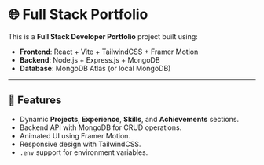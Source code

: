 # 🌐 Full Stack Portfolio

This is a **Full Stack Developer Portfolio** project built using:
- **Frontend**: React + Vite + TailwindCSS + Framer Motion
- **Backend**: Node.js + Express.js + MongoDB
- **Database**: MongoDB Atlas (or local MongoDB)

---

## 🚀 Features
- Dynamic **Projects**, **Experience**, **Skills**, and **Achievements** sections.
- Backend API with MongoDB for CRUD operations.
- Animated UI using Framer Motion.
- Responsive design with TailwindCSS.
- `.env` support for environment variables.

